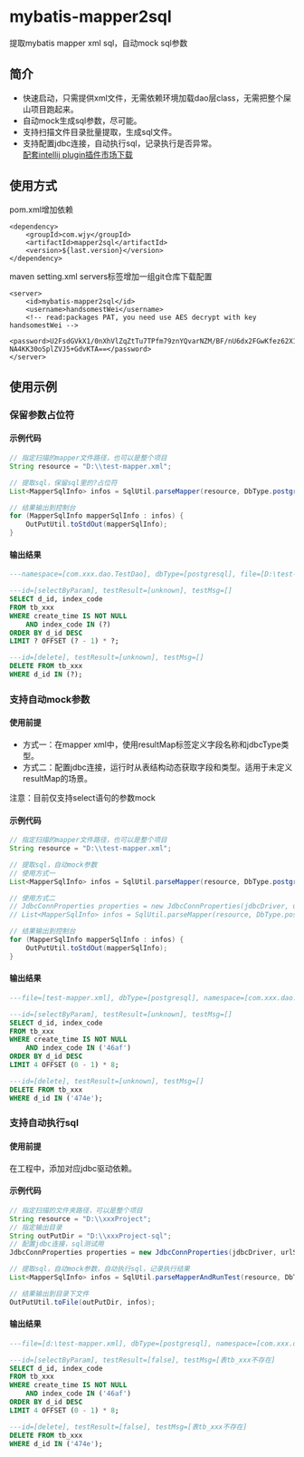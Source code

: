 # mybatis-mapper2sql
提取mybatis mapper xml sql，自动mock sql参数

## 简介
+ 快速启动，只需提供xml文件，无需依赖环境加载dao层class，无需把整个屎山项目跑起来。
+ 自动mock生成sql参数，尽可能。
+ 支持扫描文件目录批量提取，生成sql文件。
+ 支持配置jdbc连接，自动执行sql，记录执行是否异常。   
[配套intellij plugin插件市场下载](https://plugins.jetbrains.com/plugin/25584-mybatis-mapper2sql/)

## 使用方式
pom.xml增加依赖
```
<dependency>
    <groupId>com.wjy</groupId>
    <artifactId>mapper2sql</artifactId>
    <version>${last.version}</version>
</dependency>
```
maven setting.xml servers标签增加一组git仓库下载配置
```
<server>
    <id>mybatis-mapper2sql</id>
    <username>handsomestWei</username>
	<!-- read:packages PAT, you need use AES decrypt with key handsomestWei -->
    <password>U2FsdGVkX1/0nXhVlZqZtTu7TPfm79znYQvarNZM/BF/nU6dx2FGwKfez62X1D78
NA4KK30oSplZVJ5+GdvKTA==</password>
</server>
```

## 使用示例
### 保留参数占位符
#### 示例代码
```java
// 指定扫描的mapper文件路径，也可以是整个项目
String resource = "D:\\test-mapper.xml";

// 提取sql，保留sql里的?占位符
List<MapperSqlInfo> infos = SqlUtil.parseMapper(resource, DbType.postgresql, false);

// 结果输出到控制台
for (MapperSqlInfo mapperSqlInfo : infos) {
    OutPutUtil.toStdOut(mapperSqlInfo);
}
```
#### 输出结果
```sql
---namespace=[com.xxx.dao.TestDao], dbType=[postgresql], file=[D:\test-mapper.xml]

---id=[selectByParam], testResult=[unknown], testMsg=[]
SELECT d_id, index_code
FROM tb_xxx
WHERE create_time IS NOT NULL
	AND index_code IN (?)
ORDER BY d_id DESC
LIMIT ? OFFSET (? - 1) * ?;

---id=[delete], testResult=[unknown], testMsg=[]
DELETE FROM tb_xxx
WHERE d_id IN (?);
```
### 支持自动mock参数
#### 使用前提
+ 方式一：在mapper xml中，使用resultMap标签定义字段名称和jdbcType类型。 
+ 方式二：配置jdbc连接，运行时从表结构动态获取字段和类型。适用于未定义resultMap的场景。   

注意：目前仅支持select语句的参数mock

#### 示例代码
```java
// 指定扫描的mapper文件路径，也可以是整个项目
String resource = "D:\\test-mapper.xml";

// 提取sql，自动mock参数
// 使用方式一
List<MapperSqlInfo> infos = SqlUtil.parseMapper(resource, DbType.postgresql, true);

// 使用方式二
// JdbcConnProperties properties = new JdbcConnProperties(jdbcDriver, urlString, userName, password);
// List<MapperSqlInfo> infos = SqlUtil.parseMapper(resource, DbType.postgresql, true, properties);

// 结果输出到控制台
for (MapperSqlInfo mapperSqlInfo : infos) {
    OutPutUtil.toStdOut(mapperSqlInfo);
}
```
#### 输出结果
```sql
---file=[test-mapper.xml], dbType=[postgresql], namespace=[com.xxx.dao.TestDao]

---id=[selectByParam], testResult=[unknown], testMsg=[]
SELECT d_id, index_code
FROM tb_xxx
WHERE create_time IS NOT NULL
	AND index_code IN ('46af')
ORDER BY d_id DESC
LIMIT 4 OFFSET (0 - 1) * 8;

---id=[delete], testResult=[unknown], testMsg=[]
DELETE FROM tb_xxx
WHERE d_id IN ('474e');
```
### 支持自动执行sql
#### 使用前提
在工程中，添加对应jdbc驱动依赖。

#### 示例代码
```java
// 指定扫描的文件夹路径，可以是整个项目
String resource = "D:\\xxxProject";
// 指定输出目录
String outPutDir = "D:\\xxxProject-sql";
// 配置jdbc连接，sql测试用
JdbcConnProperties properties = new JdbcConnProperties(jdbcDriver, urlString, userName, password);

// 提取sql，自动mock参数，自动执行sql，记录执行结果
List<MapperSqlInfo> infos = SqlUtil.parseMapperAndRunTest(resource, DbType.postgresql, properties);

// 结果输出到目录下文件
OutPutUtil.toFile(outPutDir, infos);
```
#### 输出结果
```sql
---file=[d:\test-mapper.xml], dbType=[postgresql], namespace=[com.xxx.dao.TestDao]

---id=[selectByParam], testResult=[false], testMsg=[表tb_xxx不存在]
SELECT d_id, index_code
FROM tb_xxx
WHERE create_time IS NOT NULL
	AND index_code IN ('46af')
ORDER BY d_id DESC
LIMIT 4 OFFSET (0 - 1) * 8;

---id=[delete], testResult=[false], testMsg=[表tb_xxx不存在]
DELETE FROM tb_xxx
WHERE d_id IN ('474e');
```
